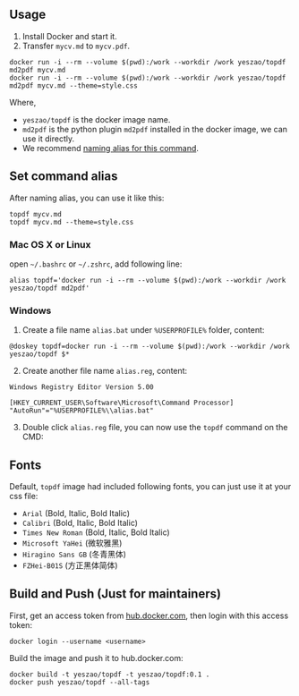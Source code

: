 ## Usage
1. Install Docker and start it.
2. Transfer `mycv.md` to `mycv.pdf`.
```shell
docker run -i --rm --volume $(pwd):/work --workdir /work yeszao/topdf md2pdf mycv.md
docker run -i --rm --volume $(pwd):/work --workdir /work yeszao/topdf md2pdf mycv.md --theme=style.css
```
Where,
- `yeszao/topdf` is the docker image name.
- `md2pdf` is the python plugin `md2pdf` installed in the docker image, we can use it directly.
- We recommend [naming alias for this command](#set-command-alias).


## Set command alias

After naming alias, you can use it like this:
```shell
topdf mycv.md
topdf mycv.md --theme=style.css
```

### Mac OS X or Linux
open `~/.bashrc` or `~/.zshrc`, add following line:
```shell
alias topdf='docker run -i --rm --volume $(pwd):/work --workdir /work yeszao/topdf md2pdf'
```

### Windows
1. Create a file name `alias.bat` under `%USERPROFILE%` folder, content:
```shell
@doskey topdf=docker run -i --rm --volume $(pwd):/work --workdir /work yeszao/topdf $*
```

2. Create another file name `alias.reg`, content:
```shell
Windows Registry Editor Version 5.00

[HKEY_CURRENT_USER\Software\Microsoft\Command Processor]
"AutoRun"="%USERPROFILE%\\alias.bat"
```
3. Double click `alias.reg` file, you can now use the `topdf` command on the CMD:


## Fonts
Default, `topdf` image had included following fonts, you can just use it at your css file:
- `Arial` (Bold, Italic, Bold Italic)
- `Calibri` (Bold, Italic, Bold Italic)
- `Times New Roman` (Bold, Italic, Bold Italic)
- `Microsoft YaHei` (微软雅黑)
- `Hiragino Sans GB` (冬青黑体)
- `FZHei-B01S` (方正黑体简体)


## Build and Push (Just for maintainers)
First, get an access token from [hub.docker.com](https://hub.docker.com/settings/security), then login with this access token:
```shell
docker login --username <username>
```
Build the image and push it to hub.docker.com:
```shell
docker build -t yeszao/topdf -t yeszao/topdf:0.1 .
docker push yeszao/topdf --all-tags
```
